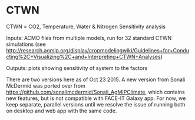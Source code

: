 # CTWN
CTWN = CO2, Temperature, Water & Nitrogen Sensitivity analysis

Inputs: ACMO files from multiple models, run for 32 standard CTWN simulations 
(see http://research.agmip.org/display/cropmodelingwiki/Guidelines+for+Conducting%2C+Visualizing%2C+and+Interpreting+CTWN+Analyses)

Outputs: plots showing sensitivity of system to the factors

There are two versions here as of Oct 23 2015. A new version from Sonali McDermid was ported over 
from https://github.com/sonalimcdermid/Sonali_AgMIPClimate, which contains new features, but 
is not compatible with FACE-IT Galaxy app. For now, we keep separate, parallel versions until
we resolve the issue of running both on desktop and web app with the same code.
